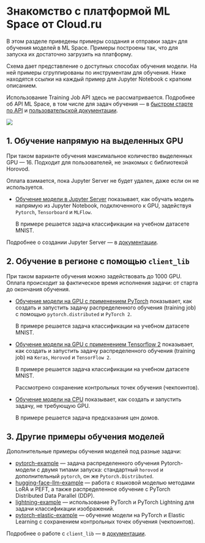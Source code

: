 # Знакомство с платформой ML Space от Cloud.ru

В этом разделе приведены примеры создания и отправки задач для обучения моделей в ML Space. Примеры построены так, что для запуска их достаточно загрузить на платформу.

Схема дает представление о доступных способах обучения модели. На ней примеры сгруппированы по инструментам для обучения. Ниже находятся ссылки на каждый пример для Jupyter Notebook с кратким описанием. 

Использование Training Job API здесь не рассматривается. Подробнее об API ML Space, в том числе для задач обучения — в [быстром старте по API](../public-api-example/ml_space_public_api.ipynb) и [пользовательской документации](https://cloud.ru/ru/docs/aicloud/mlspace/concepts/api.html).

![](../img/qs_training_types.png)

## 1. Обучение напрямую на выделенных GPU

При таком варианте обучения максимальное количество выделенных GPU — 16. Подходит для пользователей, не знакомых с библиотекой Horovod.

Оплата взимается, пока Jupyter Server не будет удален, даже если он не используется.

* [Обучение модели в Jupyter Server](notebooks_gpu) показывает, как обучать модель напрямую из Jupyter Notebook, подключенного к GPU, задействуя `Pytorch`, `Tensorboard` и `MLFlow`.

  В примере решается задача классификации на учебном датасете MNIST.

Подробнее о создании Jupyter Server — в [документации](https://cloud.ru/ru/docs/aicloud/mlspace/concepts/guides/guides__jupyter/environments__environments__jupyter-server__create-new-jupyter-server.html).

## 2. Обучение в регионе с помощью `client_lib` 

При таком варианте обучения можно задействовать до 1000 GPU. Оплата происходит за фактическое время исполнения задачи: от старта до окончания обучения.

* [Обучение модели на GPU с применением PyTorch](job_launch_pt) показывает, как создать и запустить задачу распределенного обучения (training job) с помощью `pytorch.distributed` и `PyTorch 2`.

  В примере решается задача классификации на учебном датасете MNIST.

* [Обучение модели на GPU с применением Tensorflow 2](job_launch_tf2) показывает, как создать и запустить задачу распределенного обучения (training job) на `Keras`, `Horovod` и `TensorFlow 2`.

  В примере решается задача классификации на учебном датасете MNIST. 

  Рассмотрено сохранение контрольных точек обучения (чекпоинтов).

* [Обучение модели на CPU](job_launch_cpu) показывает, как создать и запустить задачу, не требующую GPU.

  В примере решается задача предсказания цен домов.

## 3. Другие примеры обучения моделей

Дополнительные примеры обучения моделей под разные задачи:

 * [pytorch-example](pytorch-example) — задача распределенного обучения Pytorch-модели с двумя типами запуска: стандартный `horovod` и дополнительный `pytorch`, он же `Pytorch.Distributed`.
 * [hugging-face-llm-example](hugging-face-llm-example) — работа с языковой моделью методами LoRA и PEFT, а также распределенное обучение с PyTorch Distributed Data Parallel (DDP).
 * [lightning-example](lightning-example) — использование PyTorch и PyTorch Lightning для задачи классификации изображений.
 * [pytorch-elastic-example](pytorch-elastic-example) — обучение модели на PyTorch и Elastic Learning с сохранением контрольных точек обучения (чекпоинтов).

Подробнее о работе с `client_lib` — в [документации](https://cloud.ru/ru/docs/aicloud/mlspace/concepts/client-lib.html).
